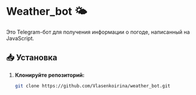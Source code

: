 # Weather_bot 🌤️

Это Telegram-бот для получения информации о погоде, написанный на JavaScript.

## 📥 Установка

1. **Клонируйте репозиторий:**
   ```bash
   git clone https://github.com/Vlasenkoirina/weather_bot.git